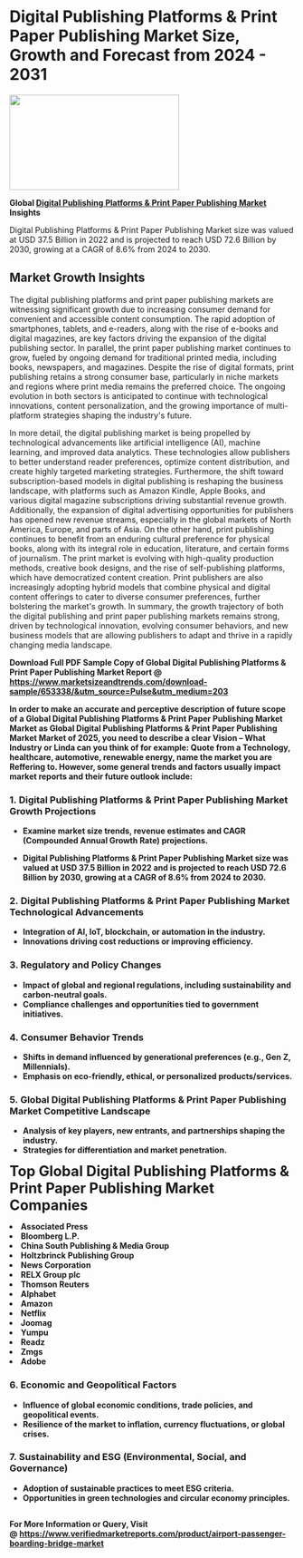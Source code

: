 <H1>Digital Publishing Platforms & Print Paper Publishing Market Size, Growth and Forecast from 2024 - 2031</H1><img class="aligncenter size-medium wp-image-584254" src="https://thirdeyenews.in/wp-content/uploads/2024/09/Global-Market-Research-300x168.jpeg" alt="" width="300" height="168" /><p><strong>Global&nbsp;<a href="https://www.marketsizeandtrends.com/download-sample/653338/&amp;utm_source=Pulse&amp;utm_medium=203">Digital Publishing Platforms & Print Paper Publishing Market</a> Insights</strong></p><p>Digital Publishing Platforms & Print Paper Publishing Market size was valued at USD 37.5 Billion in 2022 and is projected to reach USD 72.6 Billion by 2030, growing at a CAGR of 8.6% from 2024 to 2030.</p><p><h2>Market Growth Insights</h2> <p>The digital publishing platforms and print paper publishing markets are witnessing significant growth due to increasing consumer demand for convenient and accessible content consumption. The rapid adoption of smartphones, tablets, and e-readers, along with the rise of e-books and digital magazines, are key factors driving the expansion of the digital publishing sector. In parallel, the print paper publishing market continues to grow, fueled by ongoing demand for traditional printed media, including books, newspapers, and magazines. Despite the rise of digital formats, print publishing retains a strong consumer base, particularly in niche markets and regions where print media remains the preferred choice. The ongoing evolution in both sectors is anticipated to continue with technological innovations, content personalization, and the growing importance of multi-platform strategies shaping the industry's future.</p> <p><strong><a href="your-link-to-sample-download"></a></strong></p> <p>In more detail, the digital publishing market is being propelled by technological advancements like artificial intelligence (AI), machine learning, and improved data analytics. These technologies allow publishers to better understand reader preferences, optimize content distribution, and create highly targeted marketing strategies. Furthermore, the shift toward subscription-based models in digital publishing is reshaping the business landscape, with platforms such as Amazon Kindle, Apple Books, and various digital magazine subscriptions driving substantial revenue growth. Additionally, the expansion of digital advertising opportunities for publishers has opened new revenue streams, especially in the global markets of North America, Europe, and parts of Asia. On the other hand, print publishing continues to benefit from an enduring cultural preference for physical books, along with its integral role in education, literature, and certain forms of journalism. The print market is evolving with high-quality production methods, creative book designs, and the rise of self-publishing platforms, which have democratized content creation. Print publishers are also increasingly adopting hybrid models that combine physical and digital content offerings to cater to diverse consumer preferences, further bolstering the market's growth. In summary, the growth trajectory of both the digital publishing and print paper publishing markets remains strong, driven by technological innovation, evolving consumer behaviors, and new business models that are allowing publishers to adapt and thrive in a rapidly changing media landscape.</p> <p><strong></p><p><span class=""><strong>Download Full PDF Sample Copy of Global Digital Publishing Platforms & Print Paper Publishing Market Report</strong> @ <a href="https://www.marketsizeandtrends.com/download-sample/653338/&amp;utm_source=Pulse&amp;utm_medium=203" target="_blank">https://www.marketsizeandtrends.com/download-sample/653338/&amp;utm_source=Pulse&amp;utm_medium=203</a></span></p><p>In order to make an accurate and perceptive description of future scope of a Global&nbsp;Digital Publishing Platforms & Print Paper Publishing Market Market as Global&nbsp;Digital Publishing Platforms & Print Paper Publishing Market Market of 2025, you need to describe a clear Vision &ndash; What Industry or Linda can you think of for example: Quote from a Technology, healthcare, automotive, renewable energy, name the market you are Reffering to. However, some general trends and factors usually impact market reports and their future outlook include:</p><h3>1.&nbsp;<strong>Digital Publishing Platforms & Print Paper Publishing Market Growth Projections</strong></h3><ul><li>Examine market size trends, revenue estimates and CAGR (Compounded Annual Growth Rate) projections.</li><li><p>Digital Publishing Platforms & Print Paper Publishing Market size was valued at USD 37.5 Billion in 2022 and is projected to reach USD 72.6 Billion by 2030, growing at a CAGR of 8.6% from 2024 to 2030.</p></li></ul><h3>2.&nbsp;<strong>Digital Publishing Platforms & Print Paper Publishing Market Technological Advancements</strong></h3><ul><li>Integration of AI, IoT, blockchain, or automation in the industry.</li><li>Innovations driving cost reductions or improving efficiency.</li></ul><h3>3.&nbsp;<strong>Regulatory and Policy Changes</strong></h3><ul><li>Impact of global and regional regulations, including sustainability and carbon-neutral goals.</li><li>Compliance challenges and opportunities tied to government initiatives.</li></ul><h3>4.&nbsp;<strong>Consumer Behavior Trends</strong></h3><ul><li>Shifts in demand influenced by generational preferences (e.g., Gen Z, Millennials).</li><li>Emphasis on eco-friendly, ethical, or personalized products/services.</li></ul><h3>5.&nbsp;<strong>Global Digital Publishing Platforms & Print Paper Publishing Market Competitive Landscape</strong></h3><ul><li>Analysis of key players, new entrants, and partnerships shaping the industry.</li><li>Strategies for differentiation and market penetration.</li></ul><p data-pm-slice="1 1 []"><span style="color: inherit; font-family: inherit; font-size: 25px;">Top Global Digital Publishing Platforms & Print Paper Publishing Market Companies</span></p><div class="" data-test-id=""><p><li>Associated Press</li><li> Bloomberg L.P.</li><li> China South Publishing & Media Group</li><li> Holtzbrinck Publishing Group</li><li> News Corporation</li><li> RELX Group plc</li><li> Thomson Reuters</li><li> Alphabet</li><li> Amazon</li><li> Netflix</li><li> Joomag</li><li> Yumpu</li><li> Readz</li><li> Zmgs</li><li> Adobe</li></p></div><h3>6.&nbsp;<strong>Economic and Geopolitical Factors</strong></h3><ul><li>Influence of global economic conditions, trade policies, and geopolitical events.</li><li>Resilience of the market to inflation, currency fluctuations, or global crises.</li></ul><h3>7.&nbsp;<strong>Sustainability and ESG (Environmental, Social, and Governance)</strong></h3><ul><li>Adoption of sustainable practices to meet ESG criteria.</li><li>Opportunities in green technologies and circular economy principles.</li></ul><h2><strong style="font-size: 14px;">For More Information or Query, Visit @&nbsp;</strong><a style="background-color: #ffffff; font-size: 14px;" href="https://www.marketsizeandtrends.com/report/digital-publishing-platforms-print-paper-publishing-market/" target="_blank">https://www.verifiedmarketreports.com/product/airport-passenger-boarding-bridge-market</a></h2>
